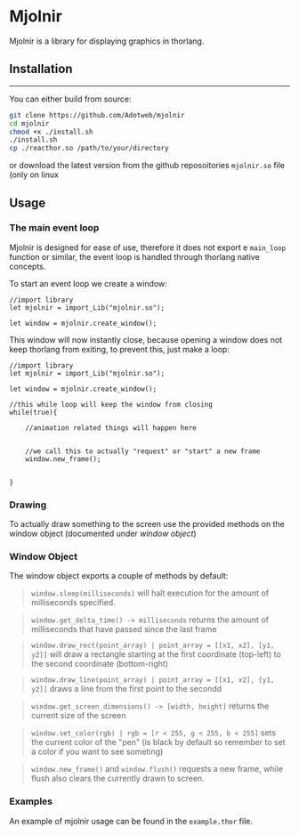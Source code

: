 # Mjolnir

Mjolnir is a library for displaying graphics in thorlang.

## Installation 
---
You can either build from source: 
```bash
git clone https://github.com/Adotweb/mjolnir 
cd mjolnir 
chmod +x ./install.sh
./install.sh
cp ./reacthor.so /path/to/your/directory
```

or download the latest version from the github reposoitories `mjolnir.so` file (only on linux

## Usage

### The main event loop
Mjolnir is designed for ease of use, therefore it does not export e `main_loop` function or similar, the event loop is handled through thorlang native concepts. 

To start an event loop we create a window: 

```thor 
//import library 
let mjolnir = import_Lib("mjolnir.so");

let window = mjolnir.create_window();
```

This window will now instantly close, because opening a window does not keep thorlang from exiting, to prevent this, just make a loop:

```thor 
//import library 
let mjolnir = import_Lib("mjolnir.so");

let window = mjolnir.create_window();

//this while loop will keep the window from closing
while(true){

    //animation related things will happen here


    //we call this to actually "request" or "start" a new frame
    window.new_frame();


}
```

### Drawing 

To actually draw something to the screen use the provided methods on the window object (documented under *window object*)



### Window Object
The window object exports a couple of methods by default: 


> `window.sleep(milliseconds)` will halt execution for the amount of milliseconds specified.

> `window.get_delta_time() -> milliseconds` returns the amount of milliseconds that have passed since the last frame

> `window.draw_rect(point_array) | point_array = [[x1, x2], [y1, y2]]` 
will draw a rectangle starting at the first coordinate (top-left) to the second coordinate (bottom-right)

> `window.draw_line(point_array) | point_array = [[x1, x2], [y1, y2]]` 
draws a line from the first point to the secondd

> `window.get_screen_dimensions() -> [width, height]` returns the current size of the screen

> `window.set_color(rgb) | rgb = [r < 255, g < 255, b < 255]` sets the current color of the "pen" 
(is black by default so remember to set a color if you want to see someting)


> `window.new_frame()` and `window.flush()` requests a new frame, while flush also clears the currently drawn to screen. 

### Examples
An example of mjolnir usage can be found in the `example.thor` file.


